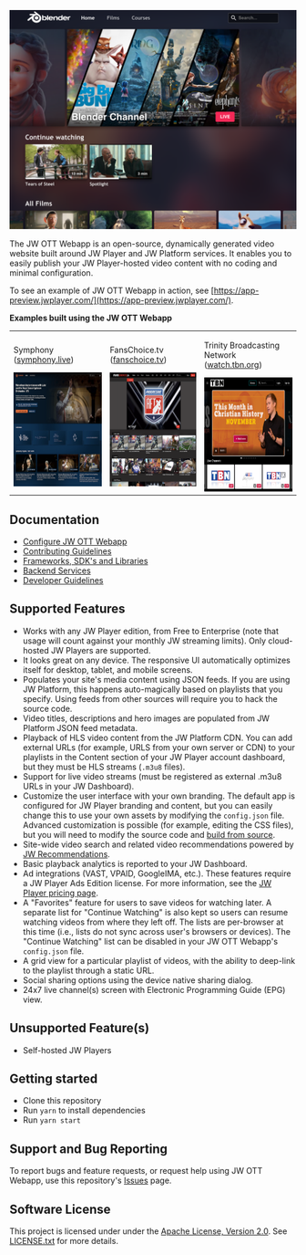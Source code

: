 ![JW OTT Webapp](docs/.images/homepage-screenshot.png)

The JW OTT Webapp is an open-source, dynamically generated video website built around JW Player and JW Platform services. It enables you to easily publish your JW Player-hosted video content with no coding and minimal configuration.

To see an example of JW OTT Webapp in action, see [https://app-preview.jwplayer.com/](https://app-preview.jwplayer.com/).

**Examples built using the JW OTT Webapp**

<table>
  <tr>
    <td>
      <p>Symphony <br/> (<a href="https://symphony.live/">symphony.live</a>)</p>
      <img src="docs/.images/symphony.png" alt="Symphony" height="200">
    </td>
    <td>
      <p>FansChoice.tv  <br/> (<a href="https://www.fanschoice.tv/">fanschoice.tv</a>)</p>
      <img src="docs/.images/fanschoice.png" alt="FansChoice" height="200">
    </td>
    <td>
      <p>Trinity Broadcasting Network  <br/> (<a href="https://watch.tbn.org/">watch.tbn.org</a>)</p>
      <img src="docs/.images/tbn.png" alt="TBN" height="200">
    </td>
  </tr>
</table>

## Documentation

- [Configure JW OTT Webapp](./docs/configuration.md)
- [Contributing Guidelines](CONTRIBUTING.md)
- [Frameworks, SDK's and Libraries](./docs/frameworks.md)
- [Backend Services](./docs/backend-services.md)
- [Developer Guidelines](./docs/developer-guidelines.md)

## Supported Features

- Works with any JW Player edition, from Free to Enterprise (note that usage will count against your monthly JW streaming limits). Only cloud-hosted JW Players are supported.
- It looks great on any device. The responsive UI automatically optimizes itself for desktop, tablet, and mobile screens.
- Populates your site's media content using JSON feeds. If you are using JW Platform, this happens auto-magically based on playlists that you specify. Using feeds from other sources will require you to hack the source code.
- Video titles, descriptions and hero images are populated from JW Platform JSON feed metadata.
- Playback of HLS video content from the JW Platform CDN. You can add external URLs (for example, URLS from your own server or CDN) to your playlists in the Content section of your JW Player account dashboard, but they must be HLS streams (`.m3u8` files).
- Support for live video streams (must be registered as external .m3u8 URLs in your JW Dashboard).
- Customize the user interface with your own branding. The default app is configured for JW Player branding and content, but you can easily change this to use your own assets by modifying the `config.json` file. Advanced customization is possible (for example, editing the CSS files), but you will need to modify the source code and [build from source](docs/build-from-source.md).
- Site-wide video search and related video recommendations powered by [JW Recommendations](https://support.jwplayer.com/customer/portal/articles/2191721-jw-recommendations).
- Basic playback analytics is reported to your JW Dashboard.
- Ad integrations (VAST, VPAID, GoogleIMA, etc.). These features require a JW Player Ads Edition license. For more information, see the [JW Player pricing page](https://www.jwplayer.com/pricing/).
- A "Favorites" feature for users to save videos for watching later. A separate list for "Continue Watching" is also kept so users can resume watching videos from where they left off. The lists are per-browser at this time (i.e., lists do not sync across user's browsers or devices). The "Continue Watching" list can be disabled in your JW OTT Webapp's `config.json` file.
- A grid view for a particular playlist of videos, with the ability to deep-link to the playlist through a static URL.
- Social sharing options using the device native sharing dialog.
- 24x7 live channel(s) screen with Electronic Programming Guide (EPG) view.

## Unsupported Feature(s)

- Self-hosted JW Players

## Getting started

- Clone this repository
- Run `yarn` to install dependencies
- Run `yarn start`

## Support and Bug Reporting

To report bugs and feature requests, or request help using JW OTT Webapp, use this repository's [Issues](https://github.com/jwplayer/ott-web-app/issues) page.

## Software License

This project is licensed under under the [Apache License, Version 2.0](https://www.apache.org/licenses/LICENSE-2.0).  See [LICENSE.txt](LICENSE.txt) for more details.
